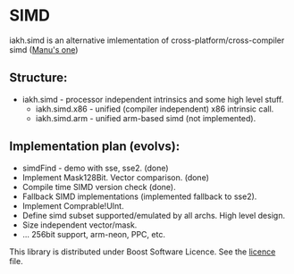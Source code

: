 SIMD
====

iakh.simd is an alternative imlementation of cross-platform/cross-compiler simd ([Manu's one](https://github.com/TurkeyMan/simd))

Structure:
----------
* iakh.simd - processor independent intrinsics and some high level stuff.
    * iakh.simd.x86 - unified (compiler independent) x86 intrinsic call.
    * iakh.simd.arm - unified arm-based simd (not implemented).

Implementation plan (evolvs):
-----------------------------
 * simdFind - demo with sse, sse2. (done)
 * Implement Mask128Bit. Vector comparison. (done)
 * Compile time SIMD version check (done).
 * Fallback SIMD implementations (implemented fallback to sse2).
 * Implement Comprable!UInt.
 * Define simd subset supported/emulated by all archs. High level design.
 * Size independent vector/mask.
 * ... 256bit support, arm-neon, PPC, etc.

This library is distributed under Boost Software Licence. See the [licence](LICENSE) file.

